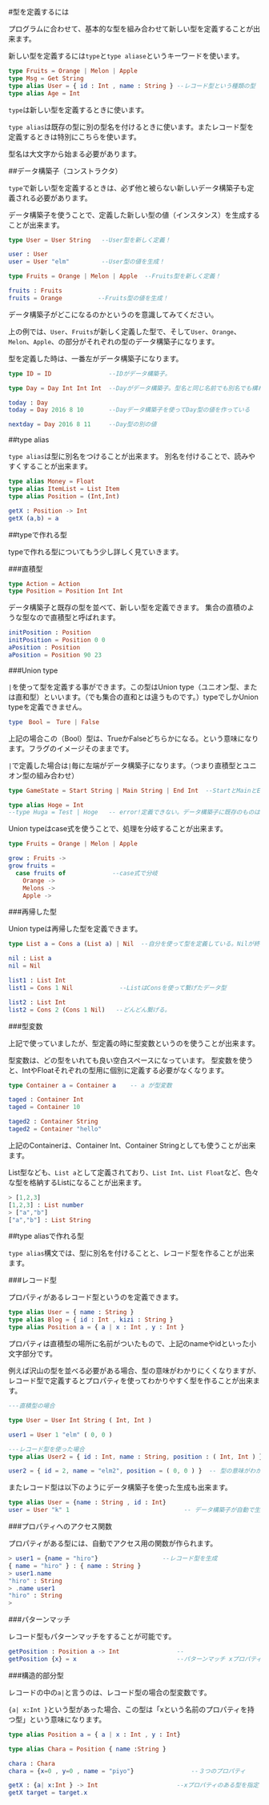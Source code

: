 #型を定義するには

プログラムに合わせて、基本的な型を組み合わせて新しい型を定義することが出来ます。

新しい型を定義するには`type`と`type aliase`というキーワードを使います。

```elm
type Fruits = Orange | Melon | Apple
type Msg = Get String
type alias User = { id : Int , name : String } --レコード型という種類の型
type alias Age = Int
```

`type`は新しい型を定義するときに使います。

`type alias`は既存の型に別の型名を付けるときに使います。またレコード型を定義するときは特別にこちらを使います。

型名は大文字から始まる必要があります。

##データ構築子（コンストラクタ）

`type`で新しい型を定義するときは、必ず他と被らない新しいデータ構築子も定義される必要があります。

データ構築子を使うことで、定義した新しい型の値（インスタンス）を生成することが出来ます。


```elm
type User = User String   --User型を新しく定義！

user : User
user = User "elm"         --User型の値を生成！

type Fruits = Orange | Melon | Apple  --Fruits型を新しく定義！

fruits : Fruits
fruits = Orange          --Fruits型の値を生成！
```

データ構築子がどこになるのかというのを意識してみてください。

上の例では、`User`、`Fruits`が新しく定義した型で、そして`User`、`Orange`、`Melon`、`Apple`、の部分がそれぞれの型のデータ構築子になります。

型を定義した時は、一番左がデータ構築子になります。


```elm
type ID = ID                --IDがデータ構築子。

type Day = Day Int Int Int  --Dayがデータ構築子。型名と同じ名前でも別名でも構わない。

today : Day
today = Day 2016 8 10       --Dayデータ構築子を使ってDay型の値を作っている

nextday = Day 2016 8 11     --Day型の別の値

```

##type alias

`type alias`は型に別名をつけることが出来ます。
別名を付けることで、読みやすくすることが出来ます。

```elm
type alias Money = Float
type alias ItemList = List Item
type alias Position = (Int,Int)

getX : Position -> Int
getX (a,b) = a
```

##typeで作れる型

typeで作れる型についてもう少し詳しく見ていきます。

###直積型

```elm
type Action = Action
type Position = Position Int Int
```

データ構築子と既存の型を並べて、新しい型を定義できます。
集合の直積のような型なので直積型と呼ばれます。

```elm
initPosition : Position
initPosition = Position 0 0
aPosition : Position
aPosition = Position 90 23
```

###Union type

`|`を使って型を定義する事ができます。この型はUnion type（ユニオン型、または直和型）といいます。（でも集合の直和とは違うものです。）typeでしかUnion typeを定義できません。

```elm
type　Bool =　Ture | False
```

上記の場合この（Bool）型は、TrueかFalseどちらかになる。という意味になります。フラグのイメージそのままです。

`|`で定義した場合は`|`毎に左端がデータ構築子になります。（つまり直積型とユニオン型の組み合わせ）

```elm
type GameState = Start String | Main String | End Int  --StartとMainとEndがデータ構築子

type alias Hoge = Int
--type Huga = Test | Hoge   -- error!定義できない。データ構築子に既存のものは使えない。
```

Union typeはcase式を使うことで、処理を分岐することが出来ます。

```elm
type Fruits = Orange | Melon | Apple

grow : Fruits ->
grow fruits =
  case fruits of             --case式で分岐
    Orange ->
    Melons ->
    Apple ->
```


###再帰した型

Union typeは再帰した型を定義できます。

```elm
type List a = Cons a (List a) | Nil  --自分を使って型を定義している。Nilが終了

nil : List a
nil = Nil

list1 : List Int
list1 = Cons 1 Nil             --ListはConsを使って繋げたデータ型

list2 : List Int
list2 = Cons 2 (Cons 1 Nil)   --どんどん繋げる。
```


###型変数

上記で使っていましたが、型定義の時に型変数というのを使うことが出来ます。

型変数は、どの型をいれても良い空白スペースになっています。
型変数を使うと、IntやFloatそれぞれの型用に個別に定義する必要がなくなります。

```elm
type Container a = Container a    -- a が型変数

taged : Container Int
taged = Container 10

taged2 : Container String
taged2 = Container "hello"
```

上記のContainerは、Container Int、Container Stringとしても使うことが出来ます。

List型なども、`List a`として定義されており、`List Int`、`List Float`など、色々な型を格納するListになることが出来ます。

```elm
> [1,2,3]
[1,2,3] : List number
> ["a","b"]
["a","b"] : List String
```

##type aliasで作れる型

`type alias`構文では、型に別名を付けることと、レコード型を作ることが出来ます。

###レコード型

プロパティがあるレコード型というのを定義できます。

```elm
type alias User = { name : String }
type alias Blog = { id : Int , kizi : String }
type alias Position a = { a | x : Int , y : Int }
```
プロパティは直積型の場所に名前がついたもので、上記のnameやidといった小文字部分です。

例えば沢山の型を並べる必要がある場合、型の意味がわかりにくくなりますが、レコード型で定義するとプロパティを使ってわかりやすく型を作ることが出来ます。

```elm
---直積型の場合

type User = User Int String ( Int, Int )

user1 = User 1 "elm" ( 0, 0 )

---レコード型を使った場合
type alias User2 = { id : Int, name : String, position : ( Int, Int ) }

user2 = { id = 2, name = "elm2", position = ( 0, 0 ) }  -- 型の意味がわかりやすい
```


またレコード型は以下のようにデータ構築子を使った生成も出来ます。

```elm
type alias User = {name : String , id : Int}
user = User "k" 1                                -- データ構築子が自動で生成されている。
```

###プロパティへのアクセス関数

プロパティがある型には、自動でアクセス用の関数が作られます。

```elm
> user1 = {name = "hiro"}                  --レコード型を生成
{ name = "hiro" } : { name : String }      
> user1.name                               
"hiro" : String
> .name user1
"hiro" : String
>
```

###パターンマッチ

レコード型もパターンマッチをすることが可能です。

```elm
getPosition : Position a -> Int                --
getPosition {x} = x                            --パターンマッチ xプロパティを取り出す。
```


###構造的部分型

レコードの中の`a|`と言うのは、レコード型の場合の型変数です。

`{a| x:Int }`という型があった場合、この型は「xという名前のプロパティを持つ型」という意味になります。


```elm
type alias Position a = { a | x : Int , y : Int}

type alias Chara = Position { name :String }

chara : Chara
chara = {x=0 , y=0 , name = "piyo"}                --３つのプロパティ

getX : {a| x:Int } -> Int                      --xプロパティのある型を指定
getX target = target.x

```
